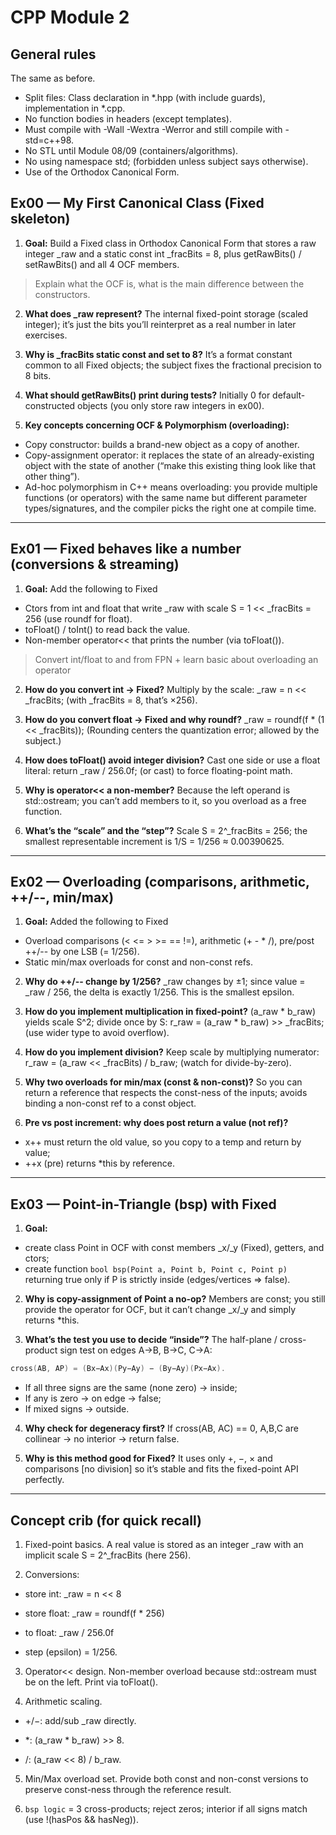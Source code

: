 # CPP Module 2

## General rules

The same as before. 
* Split files: Class declaration in *.hpp (with include guards), implementation in *.cpp.
* No function bodies in headers (except templates).
* Must compile with -Wall -Wextra -Werror and still compile with -std=c++98.
* No STL until Module 08/09 (containers/algorithms).
* No using namespace std; (forbidden unless subject says otherwise).
* Use of the Orthodox Canonical Form.

## Ex00 — My First Canonical Class (Fixed skeleton)

1. **Goal:** 
Build a Fixed class in Orthodox Canonical Form that stores a raw integer _raw and a static const int _fracBits = 8, plus getRawBits() / setRawBits() and all 4 OCF members.

> Explain what the OCF is, what is the main difference between the constructors.

2. **What does _raw represent?**
The internal fixed-point storage (scaled integer); it’s just the bits you’ll reinterpret as a real number in later exercises.

3. **Why is _fracBits static const and set to 8?**
It’s a format constant common to all Fixed objects; the subject fixes the fractional precision to 8 bits.

4. **What should getRawBits() print during tests?**
Initially 0 for default-constructed objects (you only store raw integers in ex00).

5. **Key concepts concerning OCF & Polymorphism (overloading):**
- Copy constructor: builds a brand-new object as a copy of another.  
- Copy-assignment operator: it replaces the state of an already-existing object with the state of another (“make this existing thing look like that other thing”).  
- Ad-hoc polymorphism in C++ means overloading: you provide multiple functions (or operators) with the same name but different parameter types/signatures, and the compiler picks the right one at compile time.  

---

## Ex01 — Fixed behaves like a number (conversions & streaming)

1. **Goal:** 
Add the following to Fixed
- Ctors from int and float that write _raw with scale S = 1 << _fracBits = 256 (use roundf for float).
- toFloat() / toInt() to read back the value.
- Non-member operator<< that prints the number (via toFloat()).

> Convert int/float to and from FPN + learn basic about overloading an operator

2. **How do you convert int → Fixed?**
Multiply by the scale: _raw = n << _fracBits; (with _fracBits = 8, that’s ×256).

3. **How do you convert float → Fixed and why roundf?**
_raw = roundf(f * (1 << _fracBits)); 
(Rounding centers the quantization error; allowed by the subject.)

4. **How does toFloat() avoid integer division?**
Cast one side or use a float literal: return _raw / 256.0f; (or cast) to force floating-point math.

5. **Why is operator<< a non-member?**
Because the left operand is std::ostream; you can’t add members to it, so you overload as a free function.

6. **What’s the “scale” and the “step”?**
Scale S = 2^_fracBits = 256; the smallest representable increment is 1/S = 1/256 ≈ 0.00390625.

---

## Ex02 — Overloading (comparisons, arithmetic, ++/--, min/max)

1. **Goal:** 
Added the following to Fixed
- Overload comparisons (< <= > >= == !=), arithmetic (+ - * /), pre/post ++/-- by one LSB (= 1/256).
- Static min/max overloads for const and non-const refs.

2. **Why do ++/-- change by 1/256?**
_raw changes by ±1; since value = _raw / 256, the delta is exactly 1/256. This is the smallest epsilon.

3. **How do you implement multiplication in fixed-point?**
(a_raw * b_raw) yields scale S^2; divide once by S: r_raw = (a_raw * b_raw) >> _fracBits;  
(use wider type to avoid overflow).

4. **How do you implement division?**
Keep scale by multiplying numerator: r_raw = (a_raw << _fracBits) / b_raw; (watch for divide-by-zero).

5. **Why two overloads for min/max (const & non-const)?**
So you can return a reference that respects the const-ness of the inputs; avoids binding a non-const ref to a const object.

6. **Pre vs post increment: why does post return a value (not ref)?**
- x++ must return the old value, so you copy to a temp and return by value;  
- ++x (pre) returns *this by reference.

---

## Ex03 — Point-in-Triangle (bsp) with Fixed

1. **Goal:** 
- create class Point in OCF with const members _x/_y (Fixed), getters, and ctors;  
- create function `bool bsp(Point a, Point b, Point c, Point p)` returning true only if P is strictly inside (edges/vertices ⇒ false).

2. **Why is copy-assignment of Point a no-op?**
Members are const; you still provide the operator for OCF, but it can’t change _x/_y and simply returns *this.

3. **What’s the test you use to decide “inside”?**
The half-plane / cross-product sign test on edges A→B, B→C, C→A:
```cpp
cross(AB, AP) = (Bx−Ax)(Py−Ay) − (By−Ay)(Px−Ax).
```
- If all three signs are the same (none zero) → inside;  
- If any is zero → on edge → false;  
- If mixed signs → outside.

4. **Why check for degeneracy first?**
If cross(AB, AC) == 0, A,B,C are collinear → no interior → return false.

5. **Why is this method good for Fixed?**
It uses only +, −, × and comparisons [no division] so it’s stable and fits the fixed-point API perfectly.

---

## Concept crib (for quick recall)

1. Fixed-point basics. A real value is stored as an integer _raw with an implicit scale S = 2^_fracBits (here 256). 

2. Conversions:

* store int: _raw = n << 8

* store float: _raw = roundf(f * 256)

* to float: _raw / 256.0f

* step (epsilon) = 1/256.

3. Operator<< design. Non-member overload because std::ostream must be on the left. Print via toFloat().

4. Arithmetic scaling.

* +/−: add/sub _raw directly.

* *: (a_raw * b_raw) >> 8.

* /: (a_raw << 8) / b_raw.

5. Min/Max overload set. Provide both const and non-const versions to preserve const-ness through the reference result.

6. `bsp logic` = 3 cross-products; reject zeros; interior if all signs match (use !(hasPos && hasNeg)).